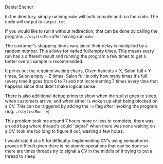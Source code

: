 Daniel Shchur

In the directory, simply running `make` will both compile and run the code.
The code will output to `output.txt`.

If you would like to run it without redirection, that can be done by calling
the program: `./stylistMon` after having run `make`

The customer's shopping times vary since their delay is multiplied by a random
number. This allows for varied full/empty times. This means every run has
a different result and running the program a few times to get a better overall
sample is recommended.

It prints out the required waiting chairs, Given haircuts = X, Salon full = Y
times, Salon empty = Z times. Salon full is only how many times it's full
(every time it goes from 6 to 7) and not incrementing 7 times every time that
happens since that didn't make logical sense.

There is also additional debug prints to show when the stylist goes to sleep,
when customers arrive, and when either is woken up after being blocked on a CV.
This can be triggered by adding the `-v` flag after invoking the program
(e.g. `./stylistMon -v`)

This problem took me around 7 hours more or less to complete, there was an odd
bug where thread's could "signal" when there was none waiting on a CV, took me
too long to figure it out, wasting a few hours.

I would rate it at a 5 for difficulty. Implementing CV's using semaphores
proves difficult given there is no atomic operations that can be done so there
are times threads try to signal a CV in the middle of it trying to put a
thread to sleep.